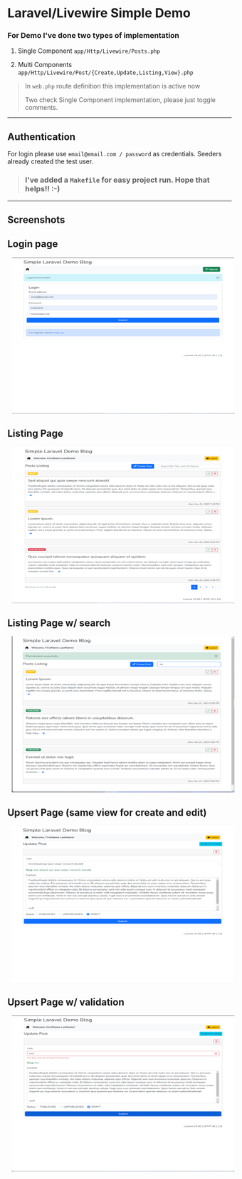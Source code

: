 # Laravel/Livewire Simple Demo

### For Demo I've done two types of implementation

1.  Single Component `app/Http/Livewire/Posts.php`

2.  Multi Components `app/Http/Livewire/Post/{Create,Update,Listing,View}.php`

> In `web.php` route definition this implementation is active now
>
> Two check Single Component implementation, please just toggle comments.

---

## Authentication

For login please use `email@email.com / password` as credentials. Seeders already created the test user.

> ### I've added a `Makefile` for easy project run. Hope that helps!! :-)

---

## Screenshots

## Login page

<a href="demo-screenshots/hasna-laravel-livewire-demo-login.png">
<img src="demo-screenshots/hasna-laravel-livewire-demo-login.png" alt="Login Page" width="500px" height="350" style="margin: 0 10px" />
</a>

## Listing Page

<a href="/demo-screenshots/hasna-laravel-livewire-demo-listing-page.png">
<img src="demo-screenshots/hasna-laravel-livewire-demo-listing-page.png" alt="Login Page" width="500px" height="350" style="margin: 0 10px" /></a>

## Listing Page w/ search

<img src="demo-screenshots/hasna-laravel-livewire-demo-listing-search.png" alt="Login Page" width="500px" height="350" style="margin: 0 10px" />

## Upsert Page (same view for create and edit)

<img src="demo-screenshots/hasna-laravel-livewire-demo-upsert-page.png" alt="Login Page" width="500px" height="350" style="margin: 0 10px" />

## Upsert Page w/ validation

<img src="demo-screenshots/hasna-laravel-livewire-demo-upsert-page-with-validation.png" alt="Login Page" width="500px" height="350" style="margin: 0 10px" />
